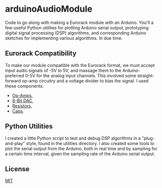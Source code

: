 # arduinoAudioModule

Code to go along with making a Eurorack module with an Arduino.
You'll a few useful Python utilities for plotting Arduino serial output,
prototyping digital signal processing (DSP) algorithms, and corresponding
Arduino sketches for implementing various algorithms. In due time.

## Eurorack Compatibility

To make our module compatible with the Eurorack format, we must accept input
audio signals of -5V to 5V, and massage them to the Arduino-preferred 0-5V for
the analog input channels. This involved some straight-forward op-amp circuitry and
a voltage divider to bias the signal. I used these components:
* [Op-Amps](https://www.digikey.com/product-detail/en/texas-instruments/TL074BCN/296-7197-5-ND/378416),
* [8-Bit DAC](https://www.digikey.com/product-detail/en/analog-devices-inc/AD7524JNZ/AD7524JNZ-ND/819882),
* [Resistors](https://www.digikey.com/product-detail/en/stackpole-electronics-inc/RNF14FTD10K0/RNF14FTD10K0CT-ND/1975090),
* [Caps](https://www.digikey.ie/product-detail/en/tdk-corporation/FK18X5R1C225K/445-8407-ND/2815337).

## Python Utilities

I created a little Python script to test and debug DSP algorithms in a "plug-and-play" style, found in the utilities directory. I also created some tools to plot the serial output from the Arduino, both in real time and by sampling for
a certain time interval, given the sampling rate of the Arduino serial output.

## License
[MIT](https://choosealicense.com/licenses/mit/)
